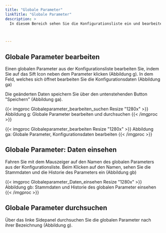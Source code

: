 ```yaml
---
title: "Globale Parameter"
linkTitle: "Globale Parameter"
description: >
  In diesem Bereich sehen Sie die Konfigurationsliste ein und bearbeiten bestehende globale Parameter. 
 


---
```

## Globale Parameter bearbeiten 
Einen globalen Parameter aus der Konfigurationsliste bearbeiten Sie, indem Sie auf das Sift Icon neben dem Parameter klicken (Abbildung g). In dem Feld, welches sich öffnet bearbeiten Sie die Konfigurationsdaten (Abbildung ga)  

Die geänderten Daten speichern Sie über den untenstehenden Button "Speichern" (Abbildung ga).

{{< imgproc Globaleparameter_bearbeiten_suchen Resize "1280x" >}}
Abbildung g: Globale Parameter bearbeiten und durchsuchen 
{{< /imgproc >}}

{{< imgproc Globaleparameter_bearbeiten Resize "1280x" >}}
Abbildung ga: Globale Parameter, Konfigurationsdaten bearbeiten
{{< /imgproc >}}


## Globale Parameter: Daten einsehen
Fahren Sie mit dem Mauszeiger auf den Namen des globalen Parameters aus der Konfigurationsliste. Beim Klicken auf den Namen, sehen Sie die Stammdaten und die Historie des Parameters ein (Abbildung gb)

{{< imgproc Globaleparameter_Daten_einsehen Resize "1280x" >}}
Abbildung gb: Stammdaten und Historie des globalen Parameter einsehen
{{< /imgproc >}}

## Globale Parameter durchsuchen 
Über das linke Sidepanel durchsuchen Sie die globalen Parameter nach ihrer Bezeichnung (Abbildung g).
